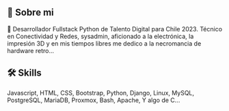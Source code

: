 ## 🚀 Sobre mi
🔭 Desarrollador Fullstack Python de Talento Digital para Chile 2023. Técnico en Conectividad y Redes, sysadmin, aficionado a la electrónica, la impresión 3D y en mis tiempos libres me dedico a la necromancia de hardware retro...


## 🛠 Skills
Javascript, HTML, CSS, Bootstrap, Python, Django, Linux, MySQL, PostgreSQL, MariaDB, Proxmox, Bash, Apache, Y algo de C...

